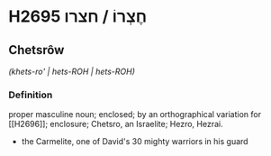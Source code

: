 # H2695 חֶצְרוֹ / חצרו

## Chetsrôw

_(khets-ro' | hets-ROH | hets-ROH)_

### Definition

proper masculine noun; enclosed; by an orthographical variation for [[H2696]]; enclosure; Chetsro, an Israelite; Hezro, Hezrai.

- the Carmelite, one of David's 30 mighty warriors in his guard
